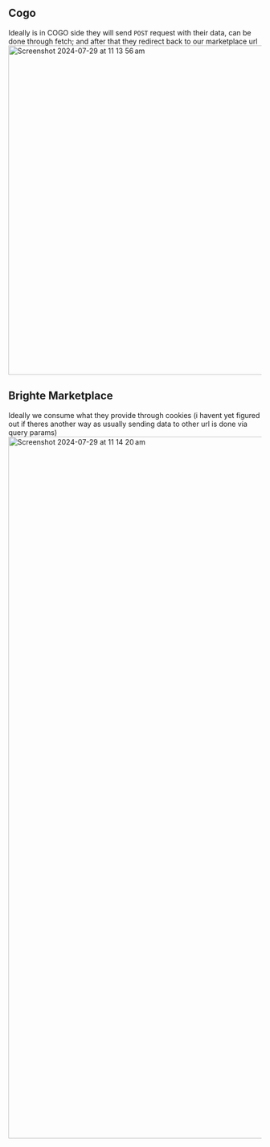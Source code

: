 ## Cogo
Ideally is in COGO side they will send `POST` request with their data, can be done through fetch; and after that they redirect back to our marketplace url
<img width="654" alt="Screenshot 2024-07-29 at 11 13 56 am" src="https://github.com/user-attachments/assets/90451614-542a-4bce-a6ff-972ead4324bc">

## Brighte Marketplace
Ideally we consume what they provide through cookies (i havent yet figured out if theres another way as usually sending data to other url is done via query params)
<img width="1394" alt="Screenshot 2024-07-29 at 11 14 20 am" src="https://github.com/user-attachments/assets/84b6d60a-493c-4b12-95d5-cc0680fbaab0">
